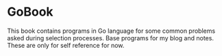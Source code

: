 # GoBook

This book contains programs in Go language for some common problems asked during selection processes. Base programs for my blog and notes. These are only for self reference for now.